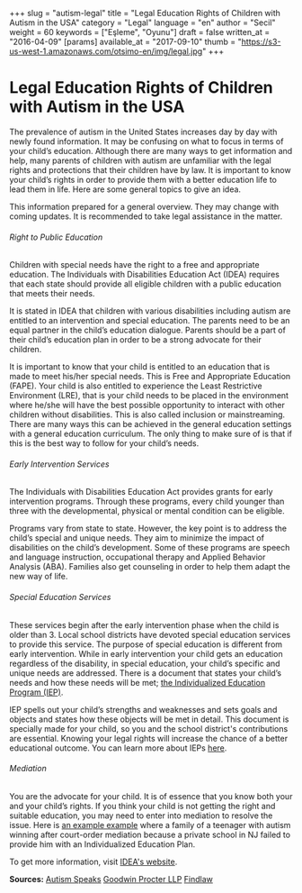 +++
slug = "autism-legal"
title = "Legal Education Rights of Children with Autism in the USA"
category = "Legal"
language = "en"
author = "Secil"
weight = 60
keywords = ["Eşleme", "Oyunu"]
draft = false
written_at = "2016-04-09"
[params]
available_at = "2017-09-10"
thumb = "https://s3-us-west-1.amazonaws.com/otsimo-en/img/legal.jpg"
+++


# Legal Education Rights of Children with Autism in the USA

The prevalence of autism in the United States increases day by day with newly found information. It may be confusing on what to focus in terms of your child’s education. Although there are many ways to get information and help, many parents of children with autism are unfamiliar with the legal rights and protections that their children have by law. It is important to know your child’s rights in order to provide them with a better education life to lead them in life. Here are some general topics to give an idea.

This information prepared for a general overview. They may change with coming updates. It is recommended to take legal assistance in the matter.


###### Right to Public Education

Children with special needs have the right to a free and appropriate education. The Individuals with Disabilities Education Act (IDEA) requires that each state should provide all eligible children with a public education that meets their needs.

It is stated in IDEA that children with various disabilities including autism are entitled to an intervention and special education. The parents need to be an equal partner in the child’s education dialogue. Parents should be a part of their child’s education plan in order to be a strong advocate for their children.

It is important to know that your child is entitled to an education that is made to meet his/her special needs. This is Free and Appropriate Education (FAPE). Your child is also entitled to experience the Least Restrictive Environment (LRE), that is your child needs to be placed in the environment where he/she will have the best possible opportunity to interact with other children without disabilities. This is also called inclusion or mainstreaming. There are many ways this can be achieved in the general education settings with a general education curriculum. The only thing to make sure of is that if this is the best way to follow for your child’s needs.

###### Early Intervention Services

The Individuals with Disabilities Education Act provides grants for early intervention programs. Through these programs, every child younger than three with the developmental, physical or mental condition can be eligible.

Programs vary from state to state. However, the key point is to address the child’s special and unique needs. They aim to minimize the impact of disabilities on the child’s development. Some of these programs are speech and language instruction, occupational therapy and Applied Behavior Analysis (ABA). Families also get counseling in order to help them adapt the new way of life.

###### Special Education Services

These services begin after the early intervention phase when the child is older than 3. Local school districts have devoted special education services to provide this service. The purpose of special education is different from early intervention. While in early intervention your child gets an education regardless of the disability, in special education, your child’s specific and unique needs are addressed. There is a document that states your child’s needs and how these needs will be met; [the Individualized Education Program (IEP)](/en/individualized-education-program-contain/).

IEP spells out your child’s strengths and weaknesses and sets goals and objects and states how these objects will be met in detail. This document is specially made for your child, so you and the school district's contributions are essential. Knowing your legal rights will increase the chance of a better educational outcome. You can learn more about IEPs [here](/en/know-iep/).

###### Mediation

You are the advocate for your child. It is of essence that you know both your and your child’s rights. If you think your child is not getting the right and suitable education, you may need to enter into mediation to resolve the issue. Here is [an example example](http://blogs.findlaw.com/third_circuit/2011/12/boy-with-autism-wins-in-court-ordered-mediation-with-school-district.html) where a family of a teenager with autism winning after court-order mediation because a private school in NJ failed to provide him with an Individualized Education Plan.

To get more information, visit [IDEA's website](http://idea.ed.gov/).

**Sources:** [Autism Speaks](https://www.autismspeaks.org/what-autism/your-childs-rights) [Goodwin Procter LLP](https://www.autismspeaks.org/docs/family_services_docs/GP_Legal_Guidelines.pdf) [Findlaw](http://blogs.findlaw.com/law_and_life/2014/04/5-legal-tips-for-parents-of-autistic-children.html)
